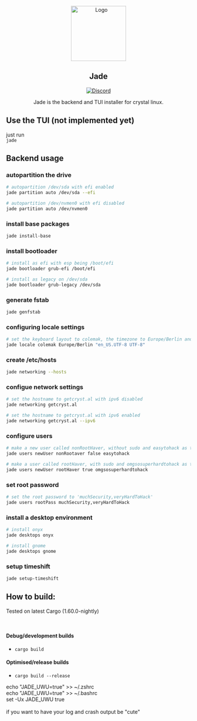 <p align="center">
  <a href="https://git.getcryst.al/crystal/ame/">
    <img src="https://git.getcryst.al/crystal/branding/raw/branch/main/logos/crystal-logo-minimal.png" alt="Logo" width="150" height="150">
  </a>
</p>
<h2 align="center">Jade</h2>
<p align="center">
    <a href="https://discord.gg/yp4xpZeAgW"><img alt="Discord" src="https://img.shields.io/discord/825473796227858482?color=blue&label=Discord&logo=Discord&logoColor=white"?link=https://discord.gg/yp4xpZeAgW&link=https://discord.gg/yp4xpZeAgW></a>
</p>

<p align="center">Jade is the backend and TUI installer for crystal linux.</p>

## Use the TUI (not implemented yet)
just run <br>
`jade`

## Backend usage

### autopartition the drive
```sh
# autopartition /dev/sda with efi enabled
jade partition auto /dev/sda --efi

# autopartition /dev/nvmen0 with efi disabled
jade partition auto /dev/nvmen0
```

### install base packages
```sh
jade install-base
```

### install bootloader
```sh
# install as efi with esp being /boot/efi
jade bootloader grub-efi /boot/efi

# install as legacy on /dev/sda
jade bootloader grub-legacy /dev/sda
```

### generate fstab
```sh
jade genfstab
```

### configuring locale settings
```sh
# set the keyboard layout to colemak, the timezone to Europe/Berlin and set en_US.UTF-8 as the locale
jade locale colemak Europe/Berlin "en_US.UTF-8 UTF-8"
```

### create /etc/hosts
```sh
jade networking --hosts
```

### configue network settings
```sh
# set the hostname to getcryst.al with ipv6 disabled
jade networking getcryst.al 

# set the hostname to getcryst.al with ipv6 enabled
jade networking getcryst.al --ipv6
```

### configure users
```sh
# make a new user called nonRootHaver, without sudo and easytohack as the password
jade users newUser nonRootaver false easytohack

# make a user called rootHaver, with sudo and omgsosuperhardtohack as the password
jade users newUser rootHaver true omgsosuperhardtohack
```

### set root password
```sh
# set the root password to 'muchSecurity,veryHardToHack'
jade users rootPass muchSecurity,veryHardToHack
```

### install a desktop environment
```sh
# install onyx
jade desktops onyx

# install gnome
jade desktops gnome
```

### setup timeshift
```sh
jade setup-timeshift
```

## How to build:

Tested on latest Cargo (1.60.0-nightly)

<br>

#### Debug/development builds

- `cargo build`

#### Optimised/release builds

- `cargo build --release`


echo "JADE_UWU=true" >> ~/.zshrc <br>
echo "JADE_UWU=true" >> ~/.bashrc <br>
set -Ux JADE_UWU true <br>
<br>
if you want to have your log and crash output be "cute"